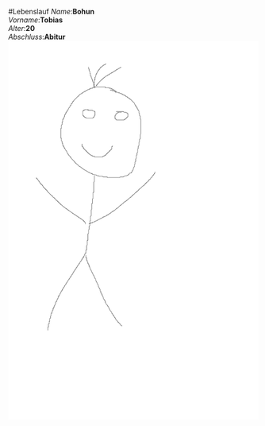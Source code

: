 #Lebenslauf
*Name*:**Bohun**  
*Vorname*:**Tobias**  
*Alter*:**20**  
*Abschluss*:**Abitur**  
![Alt-Text](Selbstportrait.png)